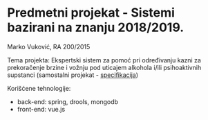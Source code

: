 # Predmetni projekat - Sistemi bazirani na znanju 2018/2019.
Marko Vuković, RA 200/2015

Tema projekta: Ekspertski sistem za pomoć pri određivanju kazni za prekoračenje brzine i vožnju pod uticajem alkohola i/ili psihoaktivnih supstanci (samostalni projekat - [specifikacija](https://github.com/vukovic-marko/projekat-sbnz/blob/master/Specifikacija%20projekta.pdf))

Korišćene tehnologije:
* back-end: spring, drools, mongodb
* front-end: vue.js
